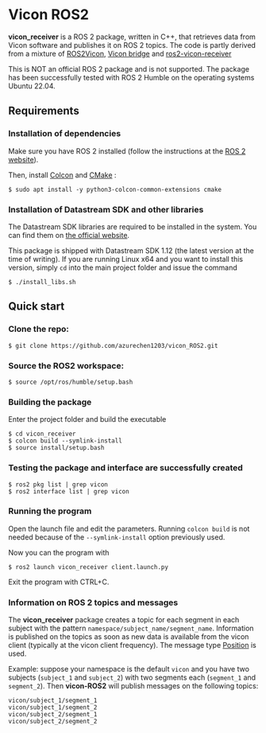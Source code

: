 # Vicon ROS2

**vicon_receiver** is a ROS 2 package, written in C++, that retrieves data from Vicon software and publishes it on ROS 2 topics. The code is partly derived from a mixture of [ROS2Vicon](https://github.com/aheuillet/Vicon-ROS2), [Vicon bridge](https://github.com/ethz-asl/vicon_bridge) and [ros2-vicon-receiver](https://github.com/OPT4SMART/ros2-vicon-receiver)

This is NOT an official ROS 2 package and is not supported. The package has been successfully tested with ROS 2 Humble on the operating systems Ubuntu 22.04.

## Requirements

### Installation of dependencies

Make sure you have ROS 2 installed (follow the instructions at the [ROS 2 website](https://index.ros.org/doc/ros2/Installation/)).

Then, install [Colcon](https://colcon.readthedocs.io/en/released/index.html) and [CMake](https://cmake.org/) :
```
$ sudo apt install -y python3-colcon-common-extensions cmake
```

### Installation of Datastream SDK and other libraries

The Datastream SDK libraries are required to be installed in the system. You can find them on [the official website](https://www.vicon.com/software/datastream-sdk/?section=downloads).

This package is shipped with Datastream SDK 1.12 (the latest version at the time of writing). If you are running Linux x64 and you want to install this version, simply `cd` into the main project folder and issue the command
```
$ ./install_libs.sh
```

## Quick start

### Clone the repo:
```
$ git clone https://github.com/azurechen1203/vicon_ROS2.git
```

### Source the ROS2 workspace:
```
$ source /opt/ros/humble/setup.bash
```

### Building the package

Enter the project folder and build the executable
```
$ cd vicon_receiver
$ colcon build --symlink-install
$ source install/setup.bash
```

### Testing the package and interface are successfully created
```
$ ros2 pkg list | grep vicon
$ ros2 interface list | grep vicon
```

### Running the program

Open the launch file and edit the parameters. Running `colcon build` is not needed because of the `--symlink-install` option previously used.

Now you can the program with
```
$ ros2 launch vicon_receiver client.launch.py
```

Exit the program with CTRL+C.

### Information on ROS 2 topics and messages

The **vicon_receiver** package creates a topic for each segment in each subject with the pattern `namespace/subject_name/segment_name`. Information is published on the topics as soon as new data is available from the vicon client (typically at the vicon client frequency). The message type [Position](vicon_ROS2/msg/Position.msg) is used.

Example: suppose your namespace is the default `vicon` and you have two subjects (`subject_1` and `subject_2`) with two segments each (`segment_1` and `segment_2`). Then **vicon-ROS2** will publish messages on the following topics:
```
vicon/subject_1/segment_1
vicon/subject_1/segment_2
vicon/subject_2/segment_1
vicon/subject_2/segment_2
```



